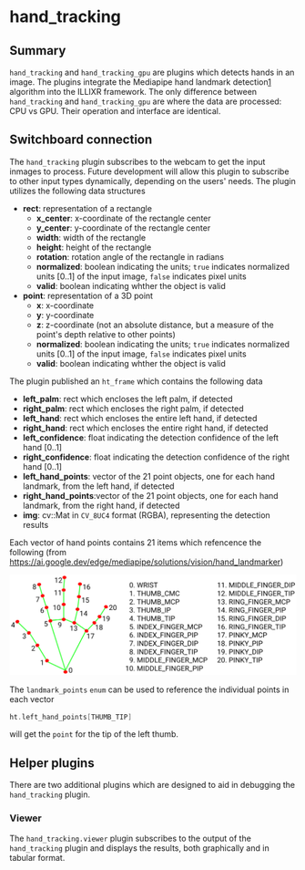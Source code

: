 # hand_tracking

## Summary

`hand_tracking` and `hand_tracking_gpu` are plugins which detects hands in an image. The plugins integrate the Mediapipe hand landmark detection[1] algorithm into the ILLIXR framework. The only difference between `hand_tracking` and `hand_tracking_gpu` are where the data are processed: CPU vs GPU. Their operation and interface are identical.

## Switchboard connection

The `hand_tracking` plugin subscribes to the webcam to get the input inmages to process. Future development will allow this plugin to subscribe to other input types dynamically, depending on the users' needs. The plugin utilizes the following data structures

  - **rect**: representation of a rectangle
    - **x_center**: x-coordinate of the rectangle center
    - **y_center**: y-coordinate of the rectangle center
    - **width**: width of the rectangle
    - **height**: height of the rectangle
    - **rotation**: rotation angle of the rectangle in radians
    - **normalized**: boolean indicating the units; `true` indicates normalized units [0..1] of the input image, `false` indicates pixel units
    - **valid**: boolean indicating whther the object is valid
  - **point**: representation of a 3D point
    - **x**: x-coordinate
    - **y**: y-coordinate
    - **z**: z-coordinate (not an absolute distance, but a measure of the point's depth relative to other points)
    - **normalized**: boolean indicating the units; `true` indicates normalized units [0..1] of the input image, `false` indicates pixel units
    - **valid**: boolean indicating whther the object is valid

The plugin published an `ht_frame` which contains the following data

  - **left_palm**: rect which encloses the left palm, if detected
  - **right_palm**: rect which encloses the right palm, if detected
  - **left_hand**: rect which encloses the entire left hand, if detected
  - **right_hand**: rect which encloses the entire right hand, if detected
  - **left_confidence**: float indicating the detection confidence of the left hand [0..1]
  - **right_confidence**: float indicating the detection confidence of the right hand [0..1]
  - **left_hand_points**: vector of the 21 point objects, one for each hand landmark, from the left hand, if detected
  - **right_hand_points**:vector of the 21 point objects, one for each hand landmark, from the right hand, if detected 
  - **img**: cv::Mat in `CV_8UC4` format (RGBA), representing the detection results

Each vector of hand points contains 21 items which refencence the following (from https://ai.google.dev/edge/mediapipe/solutions/vision/hand_landmarker)

![hand_landmark_map](../images/hand_landmark_reference.png)

The `landmark_points` `enum` can be used to reference the individual points in each vector

```C++
ht.left_hand_points[THUMB_TIP]
```

will get the `point` for the tip of the left thumb.

## Helper plugins

There are two additional plugins which are designed to aid in debugging the `hand_tracking` plugin.

### Viewer

The `hand_tracking.viewer` plugin subscribes to the output of the `hand_tracking` plugin and displays the results, both graphically and in tabular format.

[//]: # (- References -)
[1]: https://ai.google.dev/edge/mediapipe/solutions/vision/hand_landmarker
